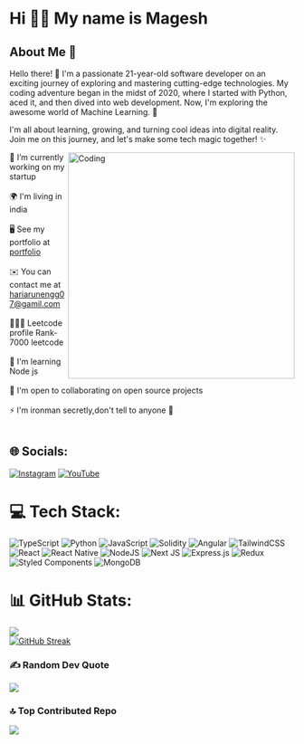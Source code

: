 
Hi 🖖🏻 My name is Magesh
=======================

## About Me 🌟


Hello there! 👋 I'm a passionate 21-year-old software developer on an exciting journey of exploring and mastering cutting-edge technologies. My coding adventure began in the midst of 2020, where I started with Python, aced it, and then dived into web development. Now, I'm exploring the awesome world of Machine Learning. 🚀

I'm all about learning, growing, and turning cool ideas into digital reality. Join me on this journey, and let's make some tech magic together! ✨

<img align="right" alt="Coding" width="400" src="https://i.redd.it/n8agw6z2smyb1.gif">

🔭 I’m currently working on my startup<br><br>
🌍  I'm living in india<br><br>
🖥️  See my portfolio at [portfolio](https://magesh-portfolio.vercel.app/)  <br><br>
✉️  You can contact me at hariarunengg07@gamil.com<br><br>
🧑🏻‍💻 Leetcode profile Rank-7000 leetcode<br><br>🧠  I'm learning Node js<br><br>🤝  I'm open to collaborating on open source projects<br><br>⚡  l'm ironman secretly,don't tell to anyone 🤫<br><br>


## 🌐 Socials:
[![Instagram](https://img.shields.io/badge/Instagram-%23E4405F.svg?logo=Instagram&logoColor=white)](https://instagram.com/mageshyt) [![YouTube](https://img.shields.io/badge/YouTube-%23FF0000.svg?logo=YouTube&logoColor=white)](https://youtube.com/) 

# 💻 Tech Stack:
![TypeScript](https://img.shields.io/badge/typescript-%23007ACC.svg?style=for-the-badge&logo=typescript&logoColor=white) ![Python](https://img.shields.io/badge/python-3670A0?style=for-the-badge&logo=python&logoColor=ffdd54) ![JavaScript](https://img.shields.io/badge/javascript-%23323330.svg?style=for-the-badge&logo=javascript&logoColor=%23F7DF1E) ![Solidity](https://img.shields.io/badge/Solidity-%23363636.svg?style=for-the-badge&logo=solidity&logoColor=white) ![Angular](https://img.shields.io/badge/angular-%23DD0031.svg?style=for-the-badge&logo=angular&logoColor=white) ![TailwindCSS](https://img.shields.io/badge/tailwindcss-%2338B2AC.svg?style=for-the-badge&logo=tailwind-css&logoColor=white) ![React](https://img.shields.io/badge/react-%2320232a.svg?style=for-the-badge&logo=react&logoColor=%2361DAFB) ![React Native](https://img.shields.io/badge/react_native-%2320232a.svg?style=for-the-badge&logo=react&logoColor=%2361DAFB) ![NodeJS](https://img.shields.io/badge/node.js-6DA55F?style=for-the-badge&logo=node.js&logoColor=white) ![Next JS](https://img.shields.io/badge/Next-black?style=for-the-badge&logo=next.js&logoColor=white) ![Express.js](https://img.shields.io/badge/express.js-%23404d59.svg?style=for-the-badge&logo=express&logoColor=%2361DAFB) ![Redux](https://img.shields.io/badge/redux-%23593d88.svg?style=for-the-badge&logo=redux&logoColor=white) ![Styled Components](https://img.shields.io/badge/styled--components-DB7093?style=for-the-badge&logo=styled-components&logoColor=white) ![MongoDB](https://img.shields.io/badge/MongoDB-%234ea94b.svg?style=for-the-badge&logo=mongodb&logoColor=white)
# 📊 GitHub Stats:
![](https://github-readme-stats.vercel.app/api?username=mageshyt&theme=dark&hide_border=false&include_all_commits=true&count_private=true)<br/>
[![GitHub Streak](https://github-readme-streak-stats.herokuapp.com?user=mageshyt&theme=dark)](https://git.io/streak-stats) <br/>

### ✍️ Random Dev Quote
![](https://quotes-github-readme.vercel.app/api?type=horizontal&theme=radical)

### 🔝 Top Contributed Repo
![](https://github-contributor-stats.vercel.app/api?username=mageshyt&limit=5&theme=dark&combine_all_yearly_contributions=true)

